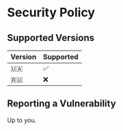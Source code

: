 # Security Policy

## Supported Versions

| Version | Supported          |
| ------- | ------------------ |
| 🇺🇦      | :white_check_mark: |
| 🇷🇺      | :x:                |

## Reporting a Vulnerability

Up to you.
